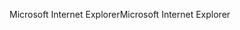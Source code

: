 <span data-ttu-id="bd630-101">Microsoft Internet Explorer</span><span class="sxs-lookup"><span data-stu-id="bd630-101">Microsoft Internet Explorer</span></span>